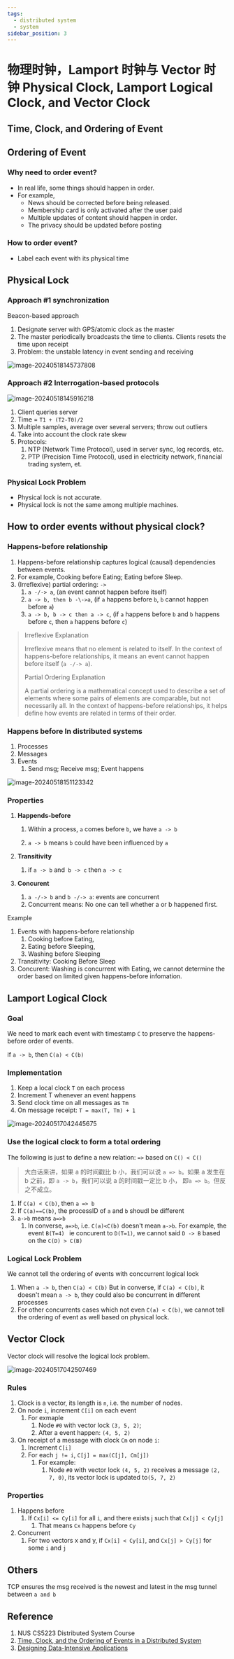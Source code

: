 ```yaml
---
tags:
  - distributed system
  - system
sidebar_position: 3
---
```


# 物理时钟，Lamport 时钟与 Vector 时钟 Physical Clock, Lamport Logical Clock, and Vector Clock

## Time, Clock, and Ordering of Event

## Ordering of Event

### Why need to order event?

- In real life, some things should happen in order. 
- For example, 
  - News should be corrected before being released.
  - Membership card is only activated after the user paid
  - Multiple updates of content should happen in order.
  - The privacy should be updated before posting

### How to order event?

- Label each event with its physical time

## Physical Lock

### Approach #1 synchronization

Beacon-based approach 

1. Designate server with GPS/atomic clock as the master
2. The master periodically broadcasts the time to clients. Clients resets the time upon receipt
3. Problem: the unstable latency in event sending and receiving

![image-20240518145737808](./03-logical-lock.assets/image-20240518145737808.png)

### Approach #2 Interrogation-based protocols

![image-20240518145916218](./03-logical-lock.assets/image-20240518145916218.png)

1. Client queries server
2. Time = `T1 + (T2-T0)/2`
3. Multiple samples, average over several servers; throw out outliers
4. Take into account the clock rate skew
5. Protocols: 
   1. NTP (Network Time Protocol), used in server sync, log records, etc.
   2. PTP (Precision Time Protocol), used in electricity network, financial trading system, et.

### Physical Lock Problem

- Physical lock is not accurate.
- Physical lock is not the same among multiple machines.

## How to order events without physical clock?

### Happens-before relationship

1. Happens-before relationship captures logical (causal) dependencies between events.
2. For example,  Cooking before Eating; Eating before Sleep.
3. (Irreflexive) partial ordering: `->` 
   1. `a -/-> a`,  (an event cannot happen before itself)
   2. `a -> b, then b -\->a`, (if `a` happens before `b`, `b` cannot happen before `a`)
   3. `a -> b, b -> c then a -> c`, (if `a` happens before `b` and `b` happens before `c`, then `a` happens before `c`)


> Irreflexive Explanation
>
> Irreflexive means that no element is related to itself. In the context of happens-before relationships, it means an event cannot happen before itself (`a -/-> a`).
>
> Partial Ordering Explanation
>
> A partial ordering is a mathematical concept used to describe a set of elements where some pairs of elements are comparable, but not necessarily all. In the context of happens-before relationships, it helps define how events are related in terms of their order.

### Happens before In distributed systems

1. Processes
2. Messages
3. Events
   1. Send msg; Receive msg; Event happens


![image-20240518151123342](./03-logical-lock.assets/image-20240518151123342.png)

### Properties

1. **Happends-before**
   1. Within a process, `a` comes before `b`, we have `a -> b`

   2. `a -> b` means `b` could have been influenced by `a`

2. **Transitivity**
   1.  if `a -> b` and` b -> c` then `a -> c`

3. **Concurent**
   1. `a -/-> b` and `b -/-> a`: events are concurrent
   2. Concurrent means: No one can tell whether a or b happened first.


Example

1. Events with happens-before relationship
   1. Cooking before Eating, 
   2. Eating before Sleeping, 
   3. Washing before Sleeping
2. Transitivity: Cooking Before Sleep
3. Concurent: Washing is concurrent with Eating, we cannot determine the order based on limited given happens-before infomation.

## Lamport Logical Clock

### Goal

We need to mark each event with timestamp `C` to preserve the happens-before order of events.

if `a -> b`, then `C(a) < C(b)`

### Implementation

1. Keep a local clock `T` on each process
2. Increment T whenever an event happens
3. Send clock time on all messages as `Tm`
4. On message receipt: `T = max(T, Tm) + 1`

![image-20240517042445675](./03-logical-lock.assets/image-20240517042445675.png)

### Use the logical clock to form a total ordering

The following is just to define a new relation: `=>` based on `C() < C()`

> 大白话来讲，如果 a 的时间戳比 b 小，我们可以说 `a => b`。如果 a 发生在 b 之前，即 `a -> b`，我们可以说 a 的时间戳一定比 b 小， 即`a => b`。但反之不成立。

1. If `C(a) < C(b)`, then `a => b`
2. If `C(a)==C(b)`, the processID of `a` and `b` shoudl be different
3. `a->b` means `a=>b`
   1. In converse,  `a=>b`, i.e. `C(a)<C(b)` doesn't mean `a->b`. For example, the event `B(T=4) ` ie concurent to `D(T=1)`, we cannot said `D -> B` based on the `C(D) > C(B)`


### Logical Lock Problem

We cannot tell the ordering of events with conccurrent logical lock

1. When `a -> b`, then `C(a) < C(b)` But in converse, if `C(a) < C(b)`, it doesn't mean `a -> b`, they could also be concurrent in different processes
2. For other concurrents cases which not even `C(a) < C(b)`, we cannot tell the ordering of event as well based on physical lock.

## Vector Clock

Vector clock will resolve the logical lock problem.

![image-20240517042507469](./03-logical-lock.assets/image-20240517042507469.png)

### Rules

1. Clock is a vector, its length is `n`, i.e. the number of nodes.
2. On node `i`, increment `C[i]` on each event
   1. For exmaple
      1. Node `#0` with vector lock `(3, 5, 2)`; 
      2. After a event happen: `(4, 5, 2)`
3. On receipt of a message with clock `Cm` on node `i`:
   1. Increment `C[i]`
   2. For each `j != i`, `C[j] = max(C[j], Cm[j])`
      1. For example: 
         1. Node `#0` with vector lock `(4, 5, 2)` receives a message `(2, 7, 0)`, its vector lock is updated to`(5, 7, 2)`

### Properties

1. Happens before
   1. If `Cx[i] <= Cy[i]` for all `i`, and there exists j such that `Cx[j] < Cy[j]`
      1. That means `Cx` happens before `Cy` 
2. Concurrent
   1. For two vectors x and y, if `Cx[i] < Cy[i]`, and `Cx[j] > Cy[j]` for some `i` and `j`

## Others

TCP ensures the msg received is the newest and latest in the msg tunnel between `a and b`

## Reference

1. NUS CS5223 Distributed System Course
2. [Time, Clock, and the Ordering of Events in a Distributed System](https://lamport.azurewebsites.net/pubs/time-clocks.pdf)
3. [Designing Data-Intensive Applications](https://www.oreilly.com/library/view/designing-data-intensive-applications/9781491903063/)

